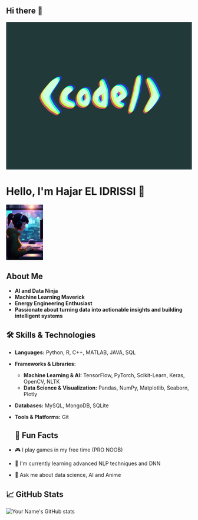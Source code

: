 


## Hi there 👋
<img src="https://github.com/itachiCpp/itachiCpp/raw/main/images/code.gif" alt="CODE" width="1000" height="400"/>

# Hello, I'm Hajar EL IDRISSI 👋
<img src="https://github.com/itachiCpp/itachiCpp/raw/main/images/hilo.webp" alt="Header Image" width="100"/>


## About Me
- **AI and Data Ninja**
- **Machine Learning Maverick**
- **Energy Engineering Enthusiast**
- **Passionate about turning data into actionable insights and building intelligent systems**

## 🛠️ Skills & Technologies
- **Languages:** Python, R, C++, MATLAB, JAVA, SQL
- **Frameworks & Libraries:**
  - **Machine Learning & AI:** TensorFlow, PyTorch, Scikit-Learn, Keras, OpenCV, NLTK
  - **Data Science & Visualization:** Pandas, NumPy, Matplotlib, Seaborn, Plotly
- **Databases:** MySQL, MongoDB, SQLite
- **Tools & Platforms:** Git

  ## 🎨 Fun Facts
- 🎮 I play games in my free time (PRO NOOB) 
- 🌱 I'm currently learning advanced NLP techniques and DNN
- 💬 Ask me about data science, AI and Anime 

## 📈 GitHub Stats
![Your Name's GitHub stats](https://github-readme-stats.vercel.app/api?username=itachiCpp&show_icons=true&theme=radical)



      
